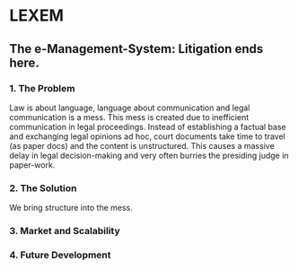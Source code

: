 # LEXEM
## The e-Management-System: Litigation ends here.
### 1. The Problem
Law is about language, language about communication and legal communication is a mess. This mess is created due to inefficient communication in legal proceedings. Instead of establishing a factual base and exchanging legal opinions ad hoc, court documents take time to travel (as paper docs) and the content is unstructured. This causes a massive delay in legal decision-making and very often burries the presiding judge in paper-work.
### 2. The Solution
We bring structure into the mess. 


### 3. Market and Scalability



### 4. Future Development


